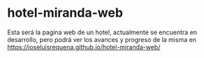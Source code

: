 # hotel-miranda-web

Esta será la pagina web de un hotel, actualmente se encuentra en desarrollo, 
pero podrá ver los avances y progreso de la misma en https://joseluisrequena.github.io/hotel-miranda-web/
